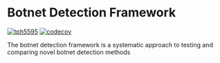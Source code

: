# Botnet Detection Framework
[![tph5595](https://circleci.com/gh/tph5595/BotnetDetectionFramework.svg?style=svg)](https://circleci.com/gh/tph5595/circleci-docs)
[![codecov](https://codecov.io/gh/tph5595/BotnetDetectionFramework/branch/main/graph/badge.svg?token=T07I42629A)](https://codecov.io/gh/tph5595/BotnetDetectionFramework)

The botnet detection framework is a systematic approach to testing and comparing novel botnet detection methods 
